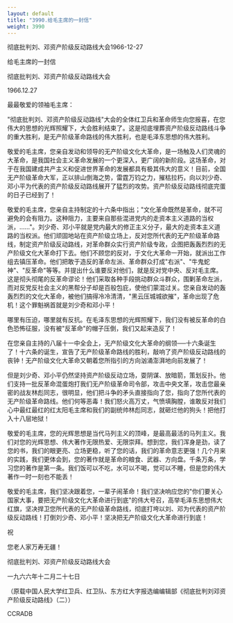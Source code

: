 ```yaml
---
layout: default
title: "3990.给毛主席的一封信"
weight: 3990
---
```


彻底批判刘、邓资产阶级反动路线大会1966-12-27

给毛主席的一封信

彻底批判刘、邓资产阶级反动路线大会

1966.12.27

最最敬爱的领袖毛主席：

"彻底批判刘、邓资产阶级反动路线"大会的全体红卫兵和革命师生向您报喜，在您伟大的思想的光辉照耀下，大会胜利结束了。这是彻底埋葬资产阶级反动路线斗争的重大胜利，是无产阶级革命路线的伟大胜利，也是毛泽东思想的伟大胜利。

敬爱的毛主席，您亲自发动和领导的无产阶级文化大革命，是一场触及人们灵魂的大革命，是我国社会主义革命发展的一个更深入，更广阔的新阶段。这场革命，对于在我国建成共产主义和促进世界革命的发展都具有极其伟大的意义！目前，全国无产阶级革命大军，正以排山倒海之势，雷霆万钧之力，摧枯拉朽，向以刘少奇、邓小平为代表的资产阶级反动路线展开了猛烈的攻势。资产阶级反动路线彻底完蛋的日子已经到了！

敬爱的毛主席，您亲自主持制定的十六条中指出；"文化革命既然是革命，就不可避免的会有阻力。这种阻力，主要来自那些混进党内的走资本主义道路的当权派，……"。刘少奇、邓小平就是党内最大的修正主义分子，最大的走资本主义道路的当权派。他们顽固地站在资产阶级立场上，反对您所代表的无产阶级革命路线，制定资产阶级反动路线，对革命群众实行资产阶级专政，企图把轰轰烈烈的无产阶级文化大革命打下去。他们不顾您的反对，于文化大革命一开始，就派出工作组去镇压革命。他们把敢于造反的革命左派、革命群众打成"右派"、"牛鬼蛇神"、"反革命"等等。并提出什么谁要反对他们，就是反对党中央、反对毛主席。这是彻头彻尾的反革命谬论！他们采取各种手段挑动群众斗群众，围剿革命左派，而对反党反社会主义的黑帮分子却是百般包庇，使他们蒙混过关。您亲自发动的轰轰烈烈的文化大革命，被他们搞得冷冷清清，"黑云压城城欲摧"，革命出现了危机！这个罪魁祸首就是刘少奇和邓小平！

哪里有压迫，哪里就有反抗。在毛泽东思想的光辉照耀下，我们没有被反革命的白色恐怖征服，没有被"反革命"的帽子压倒，我们又起来造反了！

在您亲自主持的八届十一中全会上，无产阶级文化大革命的纲领──十六条诞生了！十六条的诞生，宣告了无产阶级革命路线的胜利，敲响了资产阶级反动路线的丧钟！无产阶级文化大革命又朝着您所指引的方向汹涌澎湃地向前发展了！

但是刘少奇、邓小平仍然坚持资产阶级反动立场，耍阴谋、放暗箭，策划反扑。他们支持一批反革命混蛋炮打我们无产阶级革命司令部，攻击中央文革，攻击您最亲密的战友林彪同志，很明显，他们把斗争的矛头直接指向了您，指向了您所代表的无产阶级革命路线。他们何等恶毒！我们怒火高万丈，气愤填胸膛，谁敢反对我们心中最红最红的红太阳毛主席和我们的副统帅林彪同志，就砸烂他的狗头！把他打入十八层地狱！

敬爱的毛主席，您的光辉思想是当代马列主义的顶峰，是最高最活的马列主义。我们对您的光辉思想、伟大著作无限热爱、无限崇拜。想到您，我们浑身是劲，读了您的书，我们的眼更亮、立场更稳，听了您的话，我们的革命意志更强！几个月来的实践，我们更体会到，您的著作就是革命的粮食、武器、方向盘。千条万条，学习您的著作是第一条。我们饭可以不吃，水可以不喝，觉可以不睡，但是您的伟大著作一时一刻也不能丢！

敬爱的毛主席，我们坚决跟着您，一辈子闹革命！我们坚决响应您的"你们要关心国家大事，要把无产阶级文化大革命进行到底"的伟大号召，高举毛泽东思想伟大红旗，坚决捍卫您所代表的无产阶级革命路线，彻底打垮以刘、邓为代表的资产阶级反动路线！打倒刘少奇、邓小平！坚决把无产阶级文化大革命进行到底！

祝

您老人家万寿无疆！

彻底批判刘、邓资产阶级反动路线大会

一九六六年十二月二十七日

（原载中国人民大学红卫兵、红卫队、东方红大字报选编编辑部《彻底批判刘邓资产阶级反动路线》（二））

CCRADB

